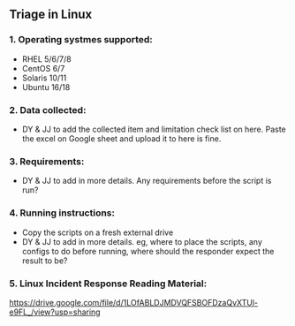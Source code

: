 ## **Triage in Linux**

### 1. Operating systmes supported:
- RHEL 5/6/7/8
- CentOS 6/7
- Solaris 10/11
- Ubuntu 16/18

### 2. Data collected:
- DY & JJ to add the collected item and limitation check list on here. Paste the excel on Google sheet and upload it to here is fine. 

### 3. Requirements:
- DY & JJ to add in more details. Any requirements before the script is run?

### 4. Running instructions:
- Copy the scripts on a fresh external drive
- DY & JJ to add in more details. eg, where to place the scripts, any configs to do before running, where should the responder expect the result to be?

### 5. Linux Incident Response Reading Material:
https://drive.google.com/file/d/1LOfABLDJMDVQFSBOFDzaQvXTUl-e9FL_/view?usp=sharing